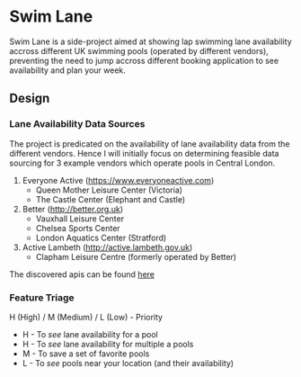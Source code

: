 # Swim Lane

Swim Lane is a side-project aimed at showing lap swimming lane availability accross
different UK swimming pools (operated by different vendors), preventing the need
to jump accross different booking application to see availability and plan your
week.

## Design

### Lane Availability Data Sources

The project is predicated on the availability of lane availability data from the
different vendors. Hence I will initially focus on determining feasible data sourcing for 3 example vendors which operate pools in Central London.

1. Everyone Active (https://www.everyoneactive.com)
   - Queen Mother Leisure Center (Victoria)
   - The Castle Center (Elephant and Castle)
2. Better (http://better.org.uk)
   - Vauxhall Leisure Center
   - Chelsea Sports Center
   - London Aquatics Center (Stratford)
3. Active Lambeth (http://active.lambeth.gov.uk)
   - Clapham Leisure Centre (formerly operated by Better)

The discovered apis can be found [here](./docs/Data%20Sources.md)

### Feature Triage

H (High) / M (Medium) / L (Low) - Priority

- H - To _see_ lane availability for a pool
- H - To _see_ lane availability for multiple a pools
- M - To save a set of favorite pools
- L - To _see_ pools near your location (and their availability)
